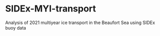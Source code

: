 # SIDEx-MYI-transport
Analysis of 2021 multiyear ice transport in the Beaufort Sea using SIDEx buoy data
